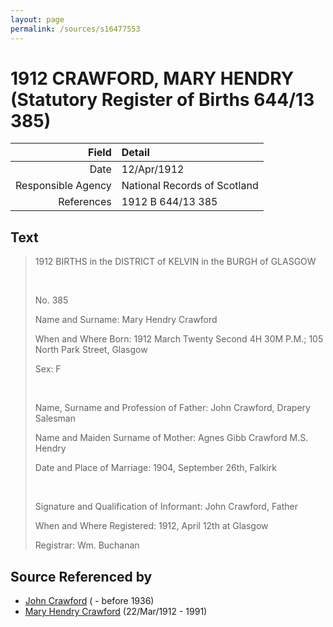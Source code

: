 ```yaml
---
layout: page
permalink: /sources/s16477553
---
```


# 1912 CRAWFORD, MARY HENDRY (Statutory Register of Births 644/13 385)

Field | Detail
---:|:---
Date | 12/Apr/1912
Responsible Agency | National Records of Scotland
References | 1912 B 644/13 385

## Text

> 1912 BIRTHS in the DISTRICT of KELVIN in the BURGH of GLASGOW
>
> <br/>
>
> No. 385
>
> Name and Surname: Mary Hendry Crawford
>
> When and Where Born: 1912 March Twenty Second 4H 30M P.M.; 105 North Park Street, Glasgow
>
> Sex: F
>
> <br/>
>
> Name, Surname and Profession of Father: John Crawford, Drapery Salesman
>
> Name and Maiden Surname of Mother: Agnes Gibb Crawford M.S. Hendry
>
> Date and Place of Marriage: 1904, September 26th, Falkirk
>
> <br/>
>
> Signature and Qualification of Informant: John Crawford, Father
>
> When and Where Registered: 1912, April 12th at Glasgow
>
> Registrar: Wm. Buchanan
>

## Source Referenced by

* [John Crawford](../people/@33792128@-john-crawford-b-d1936.md) ( - before 1936)
* [Mary Hendry Crawford](../people/@465270@-mary-hendry-crawford-b1912-3-22-d1991.md) (22/Mar/1912 - 1991)
